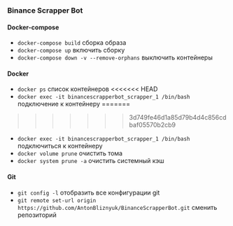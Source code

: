 ### Binance Scrapper Bot
#### Docker-compose 
- `docker-compose build` сборка образа
- `docker-compose up` включить сборку
- `docker-compose down -v --remove-orphans` выключить контейнеры

#### Docker
- `docker ps` список контейнеров
<<<<<<< HEAD
- `docker exec -it binancescrapperbot_scrapper_1 /bin/bash` подключение к контейнеру
=======
>>>>>>> 3d749fe46d1a85d79b4d4c856cdbaf05570b2cb9
- `docker exec -it binancescrapperbot_scrapper_1 /bin/bash` подключиться к контейнеру
- `docker volume prune` очистить тома
- `docker system prune -a` очистить системный кэш

#### Git
- `git config -l` отобразить все конфигурации git
- `git remote set-url origin https://github.com/AntonBliznyuk/BinanceScrapperBot.git` сменить репозиторий
